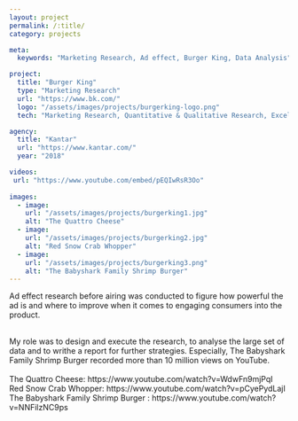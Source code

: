 ```yaml
---
layout: project
permalink: /:title/
category: projects

meta:
  keywords: "Marketing Research, Ad effect, Burger King, Data Analysis"

project:
  title: "Burger King"
  type: "Marketing Research"
  url: "https://www.bk.com/"
  logo: "/assets/images/projects/burgerking-logo.png"
  tech: "Marketing Research, Quantitative & Qualitative Research, Excel, Powerpoint"

agency:
  title: "Kantar"
  url: "https://www.kantar.com/"
  year: "2018"

videos:
 url: "https://www.youtube.com/embed/pEQIwRsR3Oo" 
 
images:
  - image:
    url: "/assets/images/projects/burgerking1.jpg"
    alt: "The Quattro Cheese"
  - image:
    url: "/assets/images/projects/burgerking2.jpg"
    alt: "Red Snow Crab Whopper"
  - image:
    url: "/assets/images/projects/burgerking3.png"
    alt: "The Babyshark Family Shrimp Burger"
---
```

<p>Ad effect research before airing was conducted to figure how powerful the ad is and where to improve when it comes to engaging consumers into the product.</p><br>My role was to design and execute the research, to analyse the large set of data and to writhe a report for further strategies. Especially, The Babyshark Family Shrimp Burger recorded more than 10 million views on YouTube. <br><br>The Quattro Cheese: https://www.youtube.com/watch?v=WdwFn9mjPqI <br>Red Snow Crab Whopper: https://www.youtube.com/watch?v=pCyePydLajI <br> The Babyshark Family Shrimp Burger : https://www.youtube.com/watch?v=NNFilzNC9ps   
